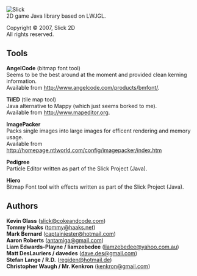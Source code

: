 ﻿![Slick](http://slick.cokeandcode.com/images/logo.gif)  
2D game Java library based on LWJGL.

Copyright © 2007, Slick 2D  
All rights reserved.

Tools
-----
**AngelCode** (bitmap font tool)  
Seems to be the best around at the moment and provided clean kerning information.  
Available from http://www.angelcode.com/products/bmfont/.

**TilED** (tile map tool)  
Java alternative to Mappy (which just seems borked to me).  
Available from http://www.mapeditor.org.  

**ImagePacker**  
Packs single images into large images for efficent rendering and memory usage.  
Available from http://homepage.ntlworld.com/config/imagepacker/index.htm

**Pedigree**  
Particle Editor written as part of the Slick Project (Java).

**Hiero**  
Bitmap Font tool with effects written as part of the Slick Project (Java).

Authors
-------
**Kevin Glass** (slick@cokeandcode.com)  
**Tommy Haaks** (tommy@haaks.net)  
**Mark Bernard** (captainjester@hotmail.com)  
**Aaron Roberts** (antamiga@gmail.com)  
**Liam Edwards-Playne / liamzebedee** (liamzebedee@yahoo.com.au)  
**Matt DesLauriers / davedes** (dave.des@gmail.com)  
**Stefan Lange / R.D.** (regiden@hotmail.de)  
**Christopher Waugh / Mr. Kenkron** (kenkron@gmail.com)  